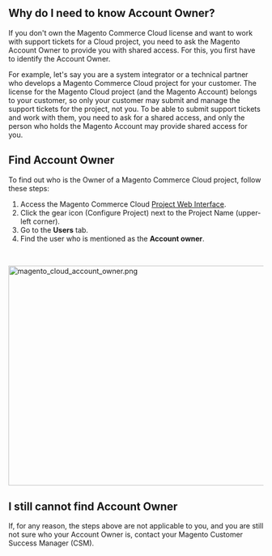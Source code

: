 ## Why do I need to know Account Owner?

If you don't own the Magento Commerce Cloud license and want to work with support tickets for a Cloud project, you need to ask the Magento Account Owner to provide you with shared access. For this, you first have to identify the Account Owner.

For example, let's say you are a system integrator or a technical partner who develops a Magento Commerce Cloud project for your customer. The license for the Magento Cloud project (and the Magento Account) belongs to your customer, so only your customer may submit and manage the support tickets for the project, not you. To be able to submit support tickets and work with them, you need to ask for a shared access, and only the person who holds the Magento Account may provide shared access for you.

## Find Account Owner

To find out who is the Owner of a Magento Commerce Cloud project, follow these steps:

1.   Access the Magento Commerce Cloud&nbsp;[Project Web Interface](http://devdocs.magento.com/guides/v2.2/cloud/project/projects.html).
2.   Click the gear icon (Configure Project) next to the Project Name (upper-left corner).
3.   Go to the __Users__ tab.
4.   Find the user who is mentioned as the __Account owner__.

&nbsp;

<img alt="magento_cloud_account_owner.png" height="434" src="https://support.magento.com/hc/article_attachments/360016623511/magento_cloud_account_owner.png" width="1001"/>

## I still cannot find Account Owner

If, for any reason, the steps above are not applicable to you, and you are still not sure who your Account Owner is, contact your Magento Customer Success Manager (CSM).